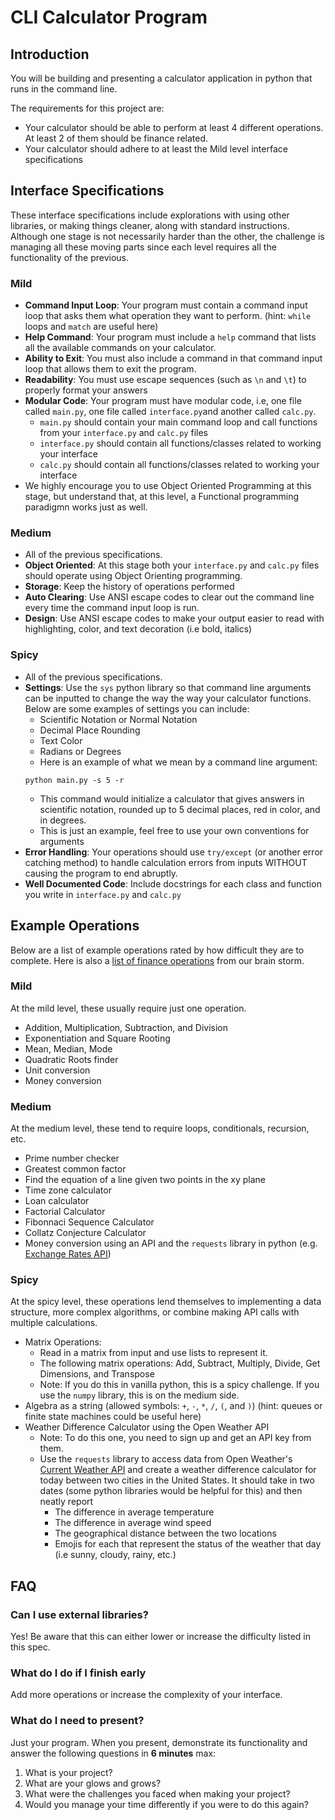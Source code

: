 # CLI Calculator Program
## Introduction
You will be building and presenting a calculator application in python that runs in the command line.

The requirements for this project are:
- Your calculator should be able to perform at least 4 different operations. At least 2 of them should be finance related.
- Your calculator should adhere to at least the Mild level interface specifications

## Interface Specifications
These interface specifications include explorations with using other libraries, or making things cleaner, along with standard instructions. Although one stage is not necessarily harder than the other, the challenge is managing all these moving parts since each level requires all the functionality of the previous.
### Mild
- **Command Input Loop**: Your program must contain a command input loop that asks them what operation they want to perform. (hint: `while` loops and  `match` are useful here)
- **Help Command**: Your program must include a `help` command that lists all the available commands on your calculator.
- **Ability to Exit**: You must also include a command in that command input loop that allows them to exit the program. 
- **Readability**: You must use escape sequences (such as `\n` and `\t`) to properly format your answers
- **Modular Code**: Your program must have modular code, i.e, one file called `main.py`, one file called `interface.py`and another called `calc.py`. 
    - `main.py` should contain your main command loop and call functions from your `interface.py` and `calc.py` files
    - `interface.py` should contain all functions/classes related to working your interface
    - `calc.py` should contain all functions/classes related to working your interface
- We highly encourage you to use Object Oriented Programming at this stage, but understand that, at this level, a Functional programming paradigmn works just as well.
### Medium
- All of the previous specifications.
- **Object Oriented**: At this stage both your `interface.py` and `calc.py` files should operate using Object Orienting programming.
- **Storage**: Keep the history of operations performed
- **Auto Clearing**: Use ANSI escape codes to clear out the command line every time the command input loop is run.
- **Design**: Use ANSI escape codes to make your output easier to read with highlighting, color, and text decoration (i.e bold, italics)
### Spicy
- All of the previous specifications.
- **Settings**: Use the `sys` python library so that command line arguments can be inputted to change the way the way your calculator functions. Below are some examples of settings you can include:
    - Scientific Notation or Normal Notation
    - Decimal Place Rounding
    - Text Color
    - Radians or Degrees
    - Here is an example of what we mean by a command line argument:
    ```
    python main.py -s 5 -r
    ```
    - This command would initialize a calculator that gives answers in scientific notation, rounded up to 5 decimal places, red in color, and in degrees.
    - This is just an example, feel free to use your own conventions for arguments
- **Error Handling**: Your operations should use `try/except` (or another error catching method) to handle calculation errors from inputs WITHOUT causing the program to end abruptly.
- **Well Documented Code**: Include docstrings for each class and function you write in `interface.py` and `calc.py`

## Example Operations 
Below are a list of example operations rated by how difficult they are to complete. Here is also a [list of finance operations](https://docs.google.com/document/d/1tWqVNCtFf0M6-Zeb1dY7aku0qB2iuT0CV0vGJ0rs_10/edit?usp=sharing) from our brain storm.
### Mild
At the mild level, these usually require just one operation.
- Addition, Multiplication, Subtraction, and Division
- Exponentiation and Square Rooting
- Mean, Median, Mode
- Quadratic Roots finder
- Unit conversion
- Money conversion 
### Medium
At the medium level, these tend to require loops, conditionals, recursion, etc.
- Prime number checker
- Greatest common factor 
- Find the equation of a line given two points in the xy plane
- Time zone calculator 
- Loan calculator
- Factorial Calculator
- Fibonnaci Sequence Calculator
- Collatz Conjecture Calculator
- Money conversion using an API and the `requests` library in python (e.g. [Exchange Rates API](https://exchangeratesapi.io/documentation/))
### Spicy
At the spicy level, these operations lend themselves to implementing a data structure, more complex algorithms, or combine making API calls with multiple calculations.
- Matrix Operations:
    - Read in a matrix from input and use lists to represent it. 
    - The following matrix operations: Add, Subtract, Multiply, Divide, Get Dimensions, and Transpose
    - Note: If you do this in vanilla python, this is a spicy challenge. If you use the `numpy` library, this is on the medium side.
- Algebra as a string (allowed symbols: `+`, `-`, `*`, `/`, `(`, and `)`) (hint: queues or finite state machines could be useful here)
- Weather Difference Calculator using the Open Weather API
    - Note: To do this one, you need to sign up and get an API key from them.
    - Use the `requests` library to access data from Open Weather's [Current Weather API](https://openweathermap.org/current) and create a weather difference calculator for today between two cities in the United States. It should take in two dates (some python libraries would be helpful for this) and then neatly report
        - The difference in average temperature
        - The difference in average wind speed
        - The geographical distance between the two locations
        - Emojis for each that represent the status of the weather that day (i.e sunny, cloudy, rainy, etc.)
## **FAQ**
### **Can I use external libraries?**
Yes! Be aware that this can either lower or increase the difficulty listed in this spec.
### **What do I do if I finish early**
Add more operations or increase the complexity of your interface.
### **What do I need to present?**
Just your program. When you present, demonstrate its functionality and answer the following questions in **6 minutes** max:
1. What is your project?
1. What are your glows and grows?
1. What were the challenges you faced when making your project?
1. Would you manage your time differently if you were to do this again?